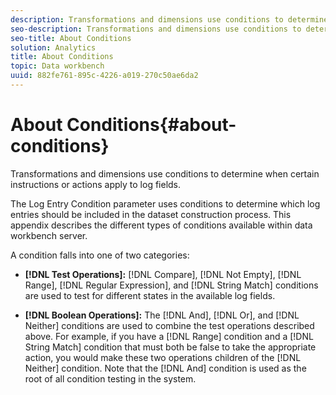 ```yaml
---
description: Transformations and dimensions use conditions to determine when certain instructions or actions apply to log fields.
seo-description: Transformations and dimensions use conditions to determine when certain instructions or actions apply to log fields.
seo-title: About Conditions
solution: Analytics
title: About Conditions
topic: Data workbench
uuid: 882fe761-895c-4226-a019-270c50ae6da2
---
```


# About Conditions{#about-conditions}

Transformations and dimensions use conditions to determine when certain instructions or actions apply to log fields.

The Log Entry Condition parameter uses conditions to determine which log entries should be included in the dataset construction process. This appendix describes the different types of conditions available within data workbench server.

A condition falls into one of two categories:

* **[!DNL Test Operations]:** [!DNL Compare], [!DNL Not Empty], [!DNL Range], [!DNL Regular Expression], and [!DNL String Match] conditions are used to test for different states in the available log fields. 

* **[!DNL Boolean Operations]:** The [!DNL And], [!DNL Or], and [!DNL Neither] conditions are used to combine the test operations described above. For example, if you have a [!DNL Range] condition and a [!DNL String Match] condition that must both be false to take the appropriate action, you would make these two operations children of the [!DNL Neither] condition. Note that the [!DNL And] condition is used as the root of all condition testing in the system.

